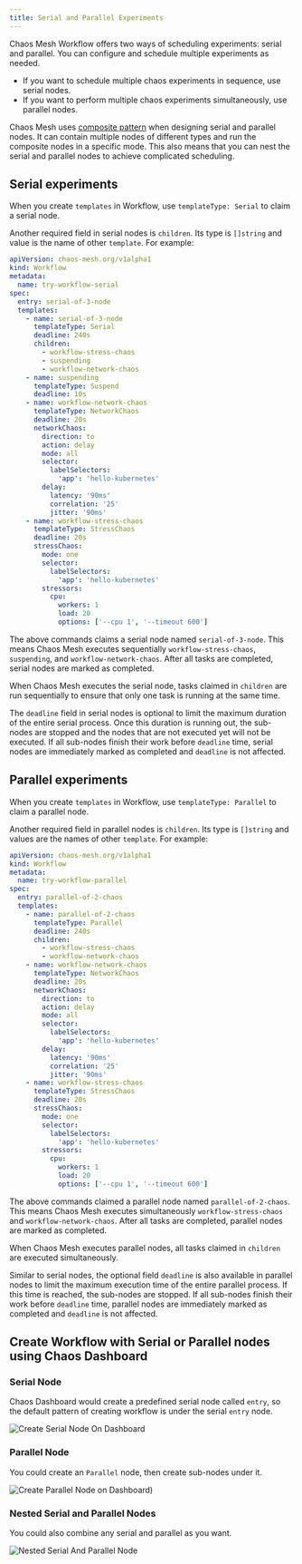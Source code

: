 ```yaml
---
title: Serial and Parallel Experiments
---
```


Chaos Mesh Workflow offers two ways of scheduling experiments: serial and parallel. You can configure and schedule multiple experiments as needed.

- If you want to schedule multiple chaos experiments in sequence, use serial nodes.
- If you want to perform multiple chaos experiments simultaneously, use parallel nodes.

Chaos Mesh uses [composite pattern](https://en.wikipedia.org/wiki/Composite_pattern) when designing serial and parallel nodes. It can contain multiple nodes of different types and run the composite nodes in a specific mode. This also means that you can nest the serial and parallel nodes to achieve complicated scheduling.

## Serial experiments

When you create `templates` in Workflow, use `templateType: Serial` to claim a serial node.

Another required field in serial nodes is `children`. Its type is `[]string` and value is the name of other `template`. For example:

```yaml
apiVersion: chaos-mesh.org/v1alpha1
kind: Workflow
metadata:
  name: try-workflow-serial
spec:
  entry: serial-of-3-node
  templates:
    - name: serial-of-3-node
      templateType: Serial
      deadline: 240s
      children:
        - workflow-stress-chaos
        - suspending
        - workflow-network-chaos
    - name: suspending
      templateType: Suspend
      deadline: 10s
    - name: workflow-network-chaos
      templateType: NetworkChaos
      deadline: 20s
      networkChaos:
        direction: to
        action: delay
        mode: all
        selector:
          labelSelectors:
            'app': 'hello-kubernetes'
        delay:
          latency: '90ms'
          correlation: '25'
          jitter: '90ms'
    - name: workflow-stress-chaos
      templateType: StressChaos
      deadline: 20s
      stressChaos:
        mode: one
        selector:
          labelSelectors:
            'app': 'hello-kubernetes'
        stressors:
          cpu:
            workers: 1
            load: 20
            options: ['--cpu 1', '--timeout 600']
```

The above commands claims a serial node named `serial-of-3-node`. This means Chaos Mesh executes sequentially `workflow-stress-chaos`, `suspending`, and `workflow-network-chaos`. After all tasks are completed, serial nodes are marked as completed.

When Chaos Mesh executes the serial node, tasks claimed in `children` are run sequentially to ensure that only one task is running at the same time.

The `deadline` field in serial nodes is optional to limit the maximum duration of the entire serial process. Once this duration is running out, the sub-nodes are stopped and the nodes that are not executed yet will not be executed. If all sub-nodes finish their work before `deadline` time, serial nodes are immediately marked as completed and `deadline` is not affected.

## Parallel experiments

When you create `templates` in Workflow, use `templateType: Parallel` to claim a parallel node.

Another required field in parallel nodes is `children`. Its type is `[]string` and values are the names of other `template`. For example:

```yaml
apiVersion: chaos-mesh.org/v1alpha1
kind: Workflow
metadata:
  name: try-workflow-parallel
spec:
  entry: parallel-of-2-chaos
  templates:
    - name: parallel-of-2-chaos
      templateType: Parallel
      deadline: 240s
      children:
        - workflow-stress-chaos
        - workflow-network-chaos
    - name: workflow-network-chaos
      templateType: NetworkChaos
      deadline: 20s
      networkChaos:
        direction: to
        action: delay
        mode: all
        selector:
          labelSelectors:
            'app': 'hello-kubernetes'
        delay:
          latency: '90ms'
          correlation: '25'
          jitter: '90ms'
    - name: workflow-stress-chaos
      templateType: StressChaos
      deadline: 20s
      stressChaos:
        mode: one
        selector:
          labelSelectors:
            'app': 'hello-kubernetes'
        stressors:
          cpu:
            workers: 1
            load: 20
            options: ['--cpu 1', '--timeout 600']
```

The above commands claimed a parallel node named `parallel-of-2-chaos`. This means Chaos Mesh executes simultaneously `workflow-stress-chaos` and `workflow-network-chaos`. After all tasks are completed, parallel nodes are marked as completed.

When Chaos Mesh executes parallel nodes, all tasks claimed in `children` are executed simultaneously.

Similar to serial nodes, the optional field `deadline` is also available in parallel nodes to limit the maximum execution time of the entire parallel process. If this time is reached, the sub-nodes are stopped. If all sub-nodes finish their work before `deadline` time, parallel nodes are immediately marked as completed and `deadline` is not affected.

## Create Workflow with Serial or Parallel nodes using Chaos Dashboard

### Serial Node

Chaos Dashboard would create a predefined serial node called `entry`, so the default pattern of creating workflow is under the serial `entry` node.

![Create Serial Node On Dashboard](./img/create-serial-node-on-dashboard.png)

### Parallel Node

You could create an `Parallel` node, then create sub-nodes under it.

![Create Parallel Node on Dashboard](./img/create-parallel-node-on-dashboard.png))

### Nested Serial and Parallel Nodes

You could also combine any serial and parallel as you want.

![Nested Serial And Parallel Node](./img/nested-serial-and-parallel.png)
